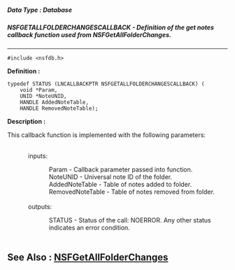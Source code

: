 ##### Data Type : Database
##### NSFGETALLFOLDERCHANGESCALLBACK - Definition of the get notes callback function used from NSFGetAllFolderChanges.
---
```
#include <nsfdb.h>
```

**Definition :**
```
typedef STATUS (LNCALLBACKPTR NSFGETALLFOLDERCHANGESCALLBACK) (
	void *Param, 
	UNID *NoteUNID, 
	HANDLE AddedNoteTable, 
	HANDLE RemovedNoteTable);
```

**Description :**

This callback function is implemented with the following parameters:  
<ul>
<ul><br>
inputs:
<ul>
<ul>Param - Callback parameter passed into function.<br>
NoteUNID - Universal note ID of the folder.<br>
AddedNoteTable - Table of notes added to folder.<br>
RemovedNoteTable - Table of notes removed from folder.</ul>
</ul>
<br>
outputs:	
<ul>
<ul>STATUS - Status of the call: NOERROR. Any other status indicates an error condition.<br>
<br>
</ul>
</ul>
</ul>
</ul>



**See Also :**
[NSFGetAllFolderChanges](/domino-c-api-docs/reference/Func/NSFGetAllFolderChanges)
---
